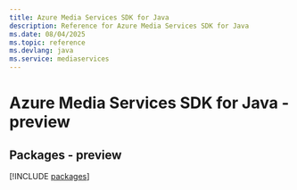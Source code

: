 ```yaml
---
title: Azure Media Services SDK for Java
description: Reference for Azure Media Services SDK for Java
ms.date: 08/04/2025
ms.topic: reference
ms.devlang: java
ms.service: mediaservices
---
```

# Azure Media Services SDK for Java - preview
## Packages - preview
[!INCLUDE [packages](media-services-index.md)]